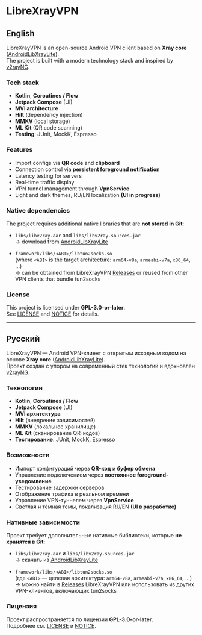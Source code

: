 # LibreXrayVPN

## English
LibreXrayVPN is an open-source Android VPN client based on **Xray core** ([AndroidLibXrayLite](https://github.com/2dust/AndroidLibXrayLite)).  
The project is built with a modern technology stack and inspired by [v2rayNG](https://github.com/2dust/v2rayNG).

### Tech stack
- **Kotlin**, **Coroutines / Flow**
- **Jetpack Compose** (UI)
- **MVI architecture**
- **Hilt** (dependency injection)
- **MMKV** (local storage)
- **ML Kit** (QR code scanning)
- **Testing**: JUnit, MockK, Espresso

### Features
- Import configs via **QR code** and **clipboard**
- Connection control via **persistent foreground notification**
- Latency testing for servers
- Real-time traffic display
- VPN tunnel management through **VpnService**
- Light and dark themes, RU/EN localization **(UI in progress)**

### Native dependencies
The project requires additional native libraries that are **not stored in Git**:  

- `libs/libv2ray.aar` and `libs/libv2ray-sources.jar`  
  → download from [AndroidLibXrayLite](https://github.com/2dust/AndroidLibXrayLite)

- `framework/libs/<ABI>/libtun2socks.so`  
  (where `<ABI>` is the target architecture: `arm64-v8a`, `armeabi-v7a`, `x86_64`, …)  
  → can be obtained from LibreXrayVPN [Releases](../../releases) or reused from other VPN clients that bundle tun2socks

### License
This project is licensed under **GPL-3.0-or-later**.  
See [LICENSE](LICENSE) and [NOTICE](NOTICE) for details.

---

## Русский
LibreXrayVPN — Android VPN-клиент с открытым исходным кодом на основе **Xray core** ([AndroidLibXrayLite](https://github.com/2dust/AndroidLibXrayLite)).  
Проект создан с упором на современный стек технологий и вдохновлён [v2rayNG](https://github.com/2dust/v2rayNG).

### Технологии
- **Kotlin**, **Coroutines / Flow**
- **Jetpack Compose** (UI)
- **MVI архитектура**
- **Hilt** (внедрение зависимостей)
- **MMKV** (локальное хранилище)
- **ML Kit** (сканирование QR-кодов)
- **Тестирование**: JUnit, MockK, Espresso

### Возможности
- Импорт конфигураций через **QR-код** и **буфер обмена**
- Управление подключением через **постоянное foreground-уведомление**
- Тестирование задержки серверов
- Отображение трафика в реальном времени
- Управление VPN-туннелем через **VpnService**
- Светлая и тёмная темы, локализация RU/EN **(UI в разработке)**

### Нативные зависимости
Проект требует дополнительные нативные библиотеки, которые **не хранятся в Git**:  

- `libs/libv2ray.aar` и `libs/libv2ray-sources.jar`  
  → скачать из [AndroidLibXrayLite](https://github.com/2dust/AndroidLibXrayLite)

- `framework/libs/<ABI>/libtun2socks.so`  
  (где `<ABI>` — целевая архитектура: `arm64-v8a`, `armeabi-v7a`, `x86_64`, …)  
  → можно найти в [Releases](../../releases) LibreXrayVPN или использовать из других VPN-клиентов, включающих tun2socks

### Лицензия
Проект распространяется по лицензии **GPL-3.0-or-later**.  
Подробнее см. [LICENSE](LICENSE) и [NOTICE](NOTICE).
